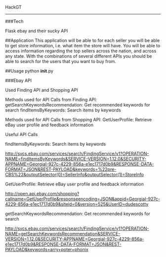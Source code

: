 HackGT
______

###Tech 

Flask
ebay and their sucky API

##Application
   This application will be able to for each seller you will be able to get store information, i.e. what item the store will have. You will be able to access information regarding the top sellers across the nation, and across any state.
With the combinations of several different APIs you should be able to search for the users that you want to buy from.

##Usage
   python __init__.py

###Ebay API

Used Finding API and Shopping API

Methods used for API Calls from Finding API:
getSearchKeywordsRecommendation: Get recommended keywords for search
findItemsByKeywords: Search items by keywords

Methods used for API Calls from Shopping API:
GetUserProfile: Retrieve eBay user profile and feedback information

Useful API Calls

findItemsByKeywords: Search items by keywords

http://svcs.ebay.com/services/search/FindingService/v1?OPERATION-NAME=findItemsByKeywords&SERVICE-VERSION=1.12.0&SECURITY-APPNAME=GeorgiaI-927c-4229-856a-e1ec1717d0b9&RESPONSE-DATA-FORMAT=JSON&REST-PAYLOAD&keywords=%22pre-CBS%22&outputSelector(0)=SellerInfo&outputSelector(1)=StoreInfo

GetUserProfile: Retrieve eBay user profile and feedback information

http://open.api.ebay.com/shopping?callname=GetUserProfile&responseencoding=JSON&appid=GeorgiaI-927c-4229-856a-e1ec1717d0b9&siteid=0&version=525&UserID=dudescotty

getSearchKeywordsRecommendation: Get recommended keywords for search

http://svcs.ebay.com/services/search/FindingService/v1?OPERATION-NAME=getSearchKeywordsRecommendation&SERVICE-VERSION=1.12.0&SECURITY-APPNAME=GeorgiaI-927c-4229-856a-e1ec1717d0b9&RESPONSE-DATA-FORMAT=JSON&REST-PAYLOAD&keywords=arry+poter+phonix

